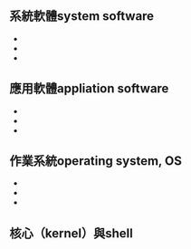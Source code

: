 ## 系統軟體system software
 -
 -
 -
## 應用軟體appliation software
 - 
 - 
 - 
## 作業系統operating system, OS
 - 
 - 
 - 
## 核心（kernel）與shell




